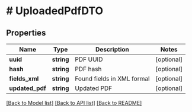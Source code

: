 # # UploadedPdfDTO

## Properties

Name | Type | Description | Notes
------------ | ------------- | ------------- | -------------
**uuid** | **string** | PDF UUID | [optional]
**hash** | **string** | PDF hash | [optional]
**fields_xml** | **string** | Found fields in XML formal | [optional]
**updated_pdf** | **string** | Updated PDF | [optional]

[[Back to Model list]](../../README.md#models) [[Back to API list]](../../README.md#endpoints) [[Back to README]](../../README.md)
